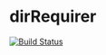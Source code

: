# dirRequirer

[![Build Status](https://travis-ci.org/DavidCai1993/dir-requirer.svg?branch=master)](https://travis-ci.org/DavidCai1993/dir-requirer)
